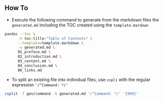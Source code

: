## How To

- Execute the following command to generate from the markdown files the `generated.md` including the TOC created using the `template.mardown`

```bash
pandoc --toc \
      -V toc-title:"Table of Contents" \
      --template=template.markdown \
      -o generated.md \
      01_preface.md \
      02_introduction.md \
      03_content.md \
      04_conclusion.md \
      06_links.md
```
- To split an existing file into individual files, use `cspli` with the regular expression `'/^Command: */'`
```bash
csplit -f gen/command -k generated.md '/^Command: */' '{999}'
```